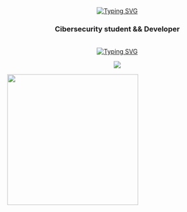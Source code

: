<div identificación="encabezado" align="center">
    <a href="https://git.io/typing-svg"><img src="https://readme-typing-svg.herokuapp.com?font=Fira+Code&weight=700&size=25&pause=1000&color=6a19cc&center=true&vCenter=true&width=435&lines=Welcome+to+yoshl's+github" alt="Typing SVG" /></a>
    <h3 align="center">Cibersecurity student && Developer</h3>
</div >

<br>

<div identificación="centro" align="center">
<a href="https://git.io/typing-svg"><img src="https://readme-typing-svg.herokuapp.com?font=Fira+Code&weight=600&size=23&duration=1&pause=1000&color=6a19cc&center=true&vCenter=true&width=435&lines=</Skills>" alt="Typing SVG" /></a>
</div>
<p align="center">
  <a href="https://skillicons.dev">
    <img src="https://skillicons.dev/icons?i=linux,windows,python,md,bash" />
  </a>
</p>
<img src="https://media.giphy.com/media/v1.Y2lkPTc5MGI3NjExZ2o0OXV5ZDFidDgyMW1mNmx1b2s4YXo1Y3NnOW9xbXNkbmF4OHdhZSZlcD12MV9pbnRlcm5hbF9naWZfYnlfaWQmY3Q9cw/SBybjkhmxcN2wa56zC/giphy.gif" width="300"/>
<!--<img src="https://media.giphy.com/media/IcJ6n6VJNjRNS/giphy.gif" width="200"/>gato-->
